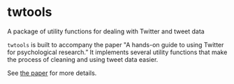 # twtools
A package of utility functions for dealing with Twitter and tweet data


`twtools` is built to accompany the paper "A hands-on guide to using Twitter for psychological research.” It implements several utility functions that make the process of cleaning and using tweet data easier. 

See [the paper](https://www.researchgate.net/publication/315665721_A_hands-on_guide_to_conducting_psychological_research_on_Twitter) for more details.
